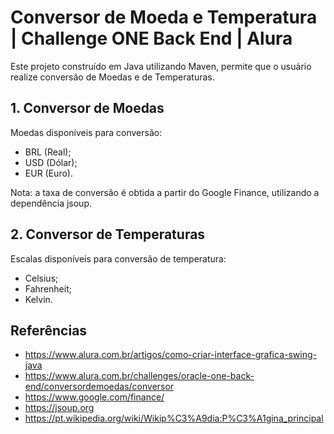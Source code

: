 # Conversor de Moeda e Temperatura | Challenge ONE Back End | Alura

Este projeto construído em Java utilizando Maven, permite que o usuário realize conversão de Moedas e de Temperaturas.

## 1. Conversor de Moedas

Moedas disponíveis para conversão:
* BRL (Real);
* USD (Dólar);
* EUR (Euro).

Nota: a taxa de conversão é obtida a partir do Google Finance, utilizando a dependência jsoup.

## 2. Conversor de Temperaturas

Escalas disponíveis para conversão de temperatura:
* Celsius;
* Fahrenheit;
* Kelvin.

## Referências

* https://www.alura.com.br/artigos/como-criar-interface-grafica-swing-java
* https://www.alura.com.br/challenges/oracle-one-back-end/conversordemoedas/conversor
* https://www.google.com/finance/
* https://jsoup.org
* https://pt.wikipedia.org/wiki/Wikip%C3%A9dia:P%C3%A1gina_principal

